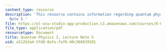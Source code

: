```yaml
---
content_type: resource
description: 'This resource contains information regarding quantum physics: Lecture
  Note 5.'
file: https://ol-ocw-studio-app-production.s3.amazonaws.com/courses/8-04-quantum-physics-i-spring-2016/a512b3a45fd80afefa7640c366839191_MIT8_04S16_LecNotes5.pdf
file_type: application/pdf
resourcetype: Document
title: Quantum Physics I, Lecture Note 5
uid: a512b3a4-5fd8-0afe-fa76-40c366839191
---
```

